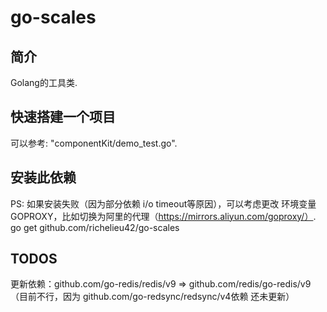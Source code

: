 # go-scales

## 简介 
Golang的工具类.

## 快速搭建一个项目
可以参考: "componentKit/demo_test.go".

## 安装此依赖
PS: 如果安装失败（因为部分依赖 i/o timeout等原因），可以考虑更改 环境变量GOPROXY，比如切换为阿里的代理（https://mirrors.aliyun.com/goproxy/）.
go get github.com/richelieu42/go-scales

## TODOS
更新依赖：github.com/go-redis/redis/v9 => github.com/redis/go-redis/v9
（目前不行，因为 github.com/go-redsync/redsync/v4依赖 还未更新）
